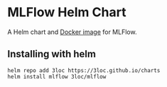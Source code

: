 # MLFlow Helm Chart

A Helm chart and [Docker image](https://hub.docker.com/r/3loc/mlflow) for MLFlow.

## Installing with helm
```
helm repo add 3loc https://3loc.github.io/charts
helm install mlflow 3loc/mlflow
```
